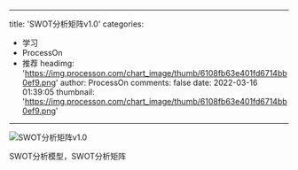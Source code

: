 
---
title: 'SWOT分析矩阵v1.0'
categories: 
 - 学习
 - ProcessOn
 - 推荐
headimg: 'https://img.processon.com/chart_image/thumb/6108fb63e401fd6714bb0ef9.png'
author: ProcessOn
comments: false
date: 2022-03-16 01:39:05
thumbnail: 'https://img.processon.com/chart_image/thumb/6108fb63e401fd6714bb0ef9.png'
---

<div>   
<img class="thumb" alt="SWOT分析矩阵v1.0" src="https://img.processon.com/chart_image/thumb/6108fb63e401fd6714bb0ef9.png" referrerpolicy="no-referrer">
<p>SWOT分析模型，SWOT分析矩阵</p>  
</div>
            